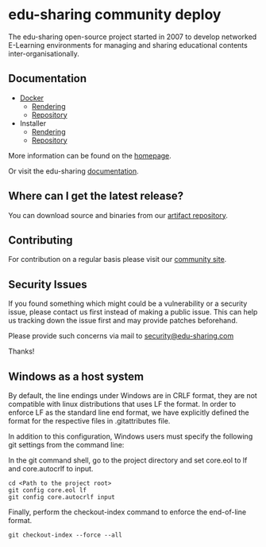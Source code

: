 # edu-sharing community deploy

The edu-sharing open-source project started in 2007 to develop networked E-Learning environments for managing and
sharing educational contents inter-organisationally.

Documentation
-------------

- [Docker](deploy/docker/README.md)
    - [Rendering](deploy/docker/rendering/README.md)
    - [Repository](deploy/docker/repository/README.md)
- Installer
    - [Rendering](deploy/installer/rendering/README.md)
    - [Repository](deploy/installer/repository/README.md)

More information can be found on the [homepage](http://www.edu-sharing.com).

Or visit the edu-sharing [documentation](http://docs.edu-sharing.com/confluence/edp).

Where can I get the latest release?
-----------------------------------
You can download source and binaries from
our [artifact repository](https://artifacts.edu-sharing.com/#browse/browse:community-releases).

Contributing
------------
For contribution on a regular basis please visit our [community site](http://edu-sharing-network.org/?lang=en).

Security Issues
---------------
If you found something which might could be a vulnerability or a security issue, please contact us first instead of
making a public issue. This can help us tracking down the issue first and may provide patches beforehand.

Please provide such concerns via mail to security@edu-sharing.com

Thanks!

Windows as a host system
------------------------
By default, the line endings under Windows are in CRLF format, they are not compatible with linux distributions 
that uses LF the format. In order to enforce LF as the standard line end format, we have explicitly defined
the format for the respective files in .gitattributes file.

In addition to this configuration, Windows users must specify the following git settings from the command line:

In the git command shell, go to the project directory and set core.eol to lf and core.autocrlf to input.
```
cd <Path to the project root>
git config core.eol lf
git config core.autocrlf input
```

Finally, perform the checkout-index command to enforce the end-of-line format.
```
git checkout-index --force --all
```


